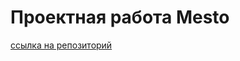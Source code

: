 # Проектная работа Mesto

[ссылка на репозиторий](https://github.com/zxckeksylya/mesto-project-ff.git)
